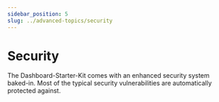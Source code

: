 ```yaml
---
sidebar_position: 5
slug: ../advanced-topics/security
---
```


# Security

The Dashboard-Starter-Kit comes with an enhanced security system baked-in. Most of the typical security vulnerabilities are automatically protected against.


